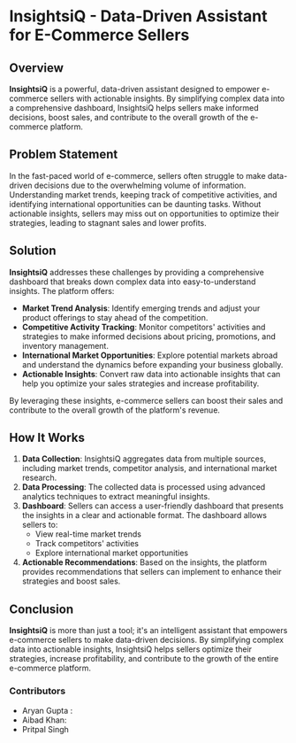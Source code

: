 # InsightsiQ - Data-Driven Assistant for E-Commerce Sellers

## Overview

**InsightsiQ** is a powerful, data-driven assistant designed to empower e-commerce sellers with actionable insights. By simplifying complex data into a comprehensive dashboard, InsightsiQ helps sellers make informed decisions, boost sales, and contribute to the overall growth of the e-commerce platform.

## Problem Statement

In the fast-paced world of e-commerce, sellers often struggle to make data-driven decisions due to the overwhelming volume of information. Understanding market trends, keeping track of competitive activities, and identifying international opportunities can be daunting tasks. Without actionable insights, sellers may miss out on opportunities to optimize their strategies, leading to stagnant sales and lower profits.

## Solution

**InsightsiQ** addresses these challenges by providing a comprehensive dashboard that breaks down complex data into easy-to-understand insights. The platform offers:

- **Market Trend Analysis**: Identify emerging trends and adjust your product offerings to stay ahead of the competition.
- **Competitive Activity Tracking**: Monitor competitors' activities and strategies to make informed decisions about pricing, promotions, and inventory management.
- **International Market Opportunities**: Explore potential markets abroad and understand the dynamics before expanding your business globally.
- **Actionable Insights**: Convert raw data into actionable insights that can help you optimize your sales strategies and increase profitability.

By leveraging these insights, e-commerce sellers can boost their sales and contribute to the overall growth of the platform's revenue.

## How It Works

1. **Data Collection**: InsightsiQ aggregates data from multiple sources, including market trends, competitor analysis, and international market research.
2. **Data Processing**: The collected data is processed using advanced analytics techniques to extract meaningful insights.
3. **Dashboard**: Sellers can access a user-friendly dashboard that presents the insights in a clear and actionable format. The dashboard allows sellers to:
   - View real-time market trends
   - Track competitors' activities
   - Explore international market opportunities
4. **Actionable Recommendations**: Based on the insights, the platform provides recommendations that sellers can implement to enhance their strategies and boost sales.

## Conclusion

**InsightsiQ** is more than just a tool; it's an intelligent assistant that empowers e-commerce sellers to make data-driven decisions. By simplifying complex data into actionable insights, InsightsiQ helps sellers optimize their strategies, increase profitability, and contribute to the growth of the entire e-commerce platform.

### Contributors
- Aryan Gupta : 
- Aibad Khan: 
- Pritpal Singh


